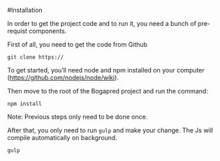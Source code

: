 
#Installation

In order to get the project code and to run it, you need a bunch of pre-requist components.

First of all, you need to get the code from Github

	git clone https://

To get started, you’ll need node and npm installed on your computer (https://github.com/nodejs/node/wiki). 

Then move to the root of the Bogapred project and run the command:

	npm install

Note: Previous steps only need to be done once.


After that, you only need to run `gulp` and make your change. The Js will compile automatically on background.

	gulp

